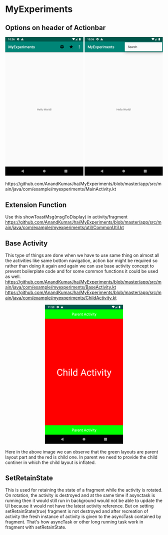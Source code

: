 # MyExperiments

## Options on header of Actionbar
<p align="center">
  <img src="/Screenshot_1576861610.png" width="250" title="hover text">
  <img src="/Screenshot_1576861617.png" width="250" title="hover text">
</p>
https://github.com/AnandKumarJha/MyExperiments/blob/master/app/src/main/java/com/example/myexperiments/MainActivity.kt

## Extension Function
Use this showToastMsg(msgToDisplay) in activity/fragment 
https://github.com/AnandKumarJha/MyExperiments/blob/master/app/src/main/java/com/example/myexperiments/util/CommonUtil.kt

## Base Activity
This type of things are done when we have to use same thing on almost all the activities like same bottom navigation, action bar might be required so rather than doing it again and again we can use base activity concept to prevent boilerplate code and for some common functions it could be used as well.
https://github.com/AnandKumarJha/MyExperiments/blob/master/app/src/main/java/com/example/myexperiments/BaseActivity.kt
https://github.com/AnandKumarJha/MyExperiments/blob/master/app/src/main/java/com/example/myexperiments/ChildActivity.kt
<p align="center"> <img src="/Screenshot_1576866594.png" width="250" title="hover text"> </p>
Here in the above image we can observe that the green layouts are parent layout part and the red is child one. In parent we need to provide the child continer in which the child layout is inflated.

## SetRetainState
This is used for retaining the state of a fragment while the activity is rotated. On rotation, the activity is destroyed and at the same time if asynctask is running then it would still run in background would not be able to update the UI because it would not have the latest activity reference. But on setting setRetainState(true) fragment is not destroyed and after recreation of activity the fresh instance of activity is given to the asyncTask contained by fragment. That's how asyncTask or other long running task work in fragment with setRetainState.

